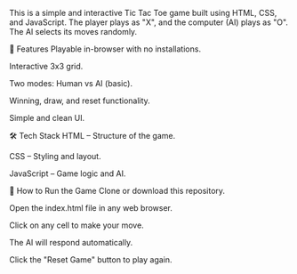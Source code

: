 This is a simple and interactive Tic Tac Toe game built using HTML, CSS, and JavaScript. The player plays as "X", and the computer (AI) plays as "O". The AI selects its moves randomly.

📌 Features
Playable in-browser with no installations.

Interactive 3x3 grid.

Two modes: Human vs AI (basic).

Winning, draw, and reset functionality.

Simple and clean UI.

🛠️ Tech Stack
HTML – Structure of the game.

CSS – Styling and layout.

JavaScript – Game logic and AI.

🚀 How to Run the Game
Clone or download this repository.

Open the index.html file in any web browser.

Click on any cell to make your move.

The AI will respond automatically.

Click the "Reset Game" button to play again.
